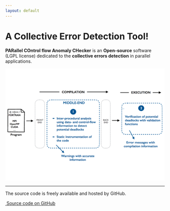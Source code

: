 ```yaml
---
layout: default
---
```


<div class="jumbotron">
      <div class="container marketing">
        <h1 class="display-4">A Collective Error Detection Tool!</h1>
        <p class="lead"><strong>PARallel COntrol flow Anomaly CHecker</strong> is an <strong>Open-source</strong> software (LGPL license) dedicated to the <strong>collective errors detection</strong> in parallel applications.
</p>
          <img class="featurette-image img-fluid d-block mx-auto" src="images/overview.svg" alt="Overview">
        <hr class="my-4">
        <p>The source code is freely available and hosted by GitHub.</p>
        <a class="btn btn-primary btn-lg" href="https://github.com/parcoach/parcoach" role="button" target="_blank" style="margin-top:5px"><i class="fab fa-github fa-lg" aria-hidden="true">&nbsp;</i>Source code on GitHub </a>
      </div>
    </div>
